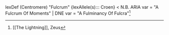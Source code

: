 
lexDef (Centromere) "Fulcrum" {lexAllele(s)::: Croen} < N.B. ARIA var = "A Fulcrum Of Moments" | DNE var = "A Fulminancy Of Fulcra"[^FulcrumCroen]

[^FulcrumCroen]: [[The Lightning]], Zeus
